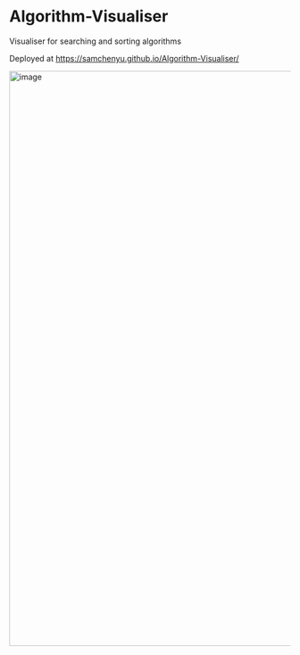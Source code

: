 # Algorithm-Visualiser
Visualiser for searching and sorting algorithms

Deployed at https://samchenyu.github.io/Algorithm-Visualiser/ 

<img width="1031" alt="image" src="https://github.com/SamChenYu/Algorithm-Visualiser/assets/150127006/f57d5367-380a-4adc-b1b7-b81a720afcff">
